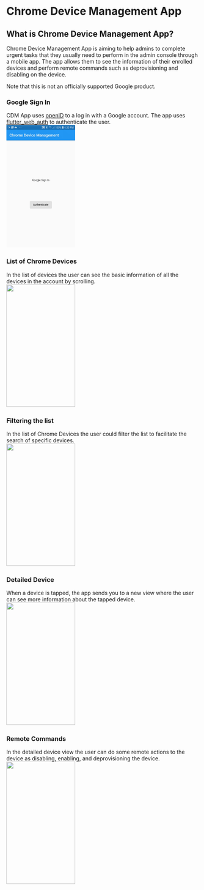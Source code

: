 # Chrome Device Management App

## What is Chrome Device Management App?
Chrome Device Management App is aiming to help admins to complete urgent tasks that they usually need to perform in the admin console through a mobile app. The app allows them to see the information of their enrolled devices and perform remote commands such as deprovisioning and disabling on the device. 

Note that this is not an officially supported Google product.

### Google Sign In
CDM App uses [openID](https://developers.google.com/identity/protocols/oauth2/openid-connect) to a log in with a Google account. The app uses [flutter_web_auth](https://pub.dev/packages/flutter_web_auth) to authenticate the user.    
<img src="images/sign_in_demo.gif" width="180" height="320">    

### List of Chrome Devices
In the list of devices the user can see the basic information of all the devices in the account by scrolling.   
<img src="images/list_demo.gif" width="180" height="320">   

### Filtering the list
In the list of Chrome Devices the user could filter the list to facilitate the search of specific devices.   
<img src="images/filter_demo.gif" width="180" height="320">      

### Detailed Device
When a device is tapped, the app sends you to a new view where the user can see more information about the tapped device.   
<img src="images/detailed_demo.gif" width="180" height="320">     

### Remote Commands
In the detailed device view the user can do some remote actions to the device as disabling, enabling, and deprovisioning the device.    
<img src="images/remote_commands_demo.gif" width="180" height="320">   
